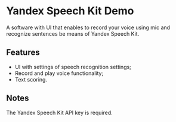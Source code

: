 # Yandex Speech Kit Demo


A software with UI that enables to record your voice using mic and recognize sentences be means of Yandex Speech Kit.

## Features

- UI with settings of speech recognition settings;
- Record and play voice functionality;
- Text scoring.


## Notes

The Yandex Speech Kit API key is required.
